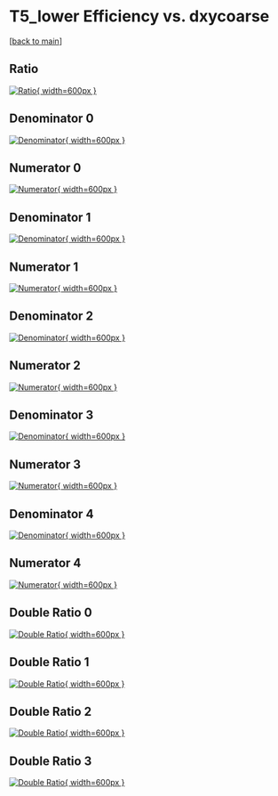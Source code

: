 # T5_lower Efficiency vs. dxycoarse

[[back to main](./)]



## Ratio

[![Ratio](../mtv/var/T5_lower_xtr_11_-1_eff_dxycoarse.png){ width=600px }](../mtv/var/T5_lower_xtr_11_-1_eff_dxycoarse.pdf)

## Denominator 0

[![Denominator](../mtv/den/T5_lower_xtr_11_-1_eff_dxycoarse_den0.png){ width=600px }](../mtv/den/T5_lower_xtr_11_-1_eff_dxycoarse_den0.pdf)

## Numerator 0

[![Numerator](../mtv/num/T5_lower_xtr_11_-1_eff_dxycoarse_num0.png){ width=600px }](../mtv/num/T5_lower_xtr_11_-1_eff_dxycoarse_num0.pdf)

## Denominator 1

[![Denominator](../mtv/den/T5_lower_xtr_11_-1_eff_dxycoarse_den1.png){ width=600px }](../mtv/den/T5_lower_xtr_11_-1_eff_dxycoarse_den1.pdf)

## Numerator 1

[![Numerator](../mtv/num/T5_lower_xtr_11_-1_eff_dxycoarse_num1.png){ width=600px }](../mtv/num/T5_lower_xtr_11_-1_eff_dxycoarse_num1.pdf)

## Denominator 2

[![Denominator](../mtv/den/T5_lower_xtr_11_-1_eff_dxycoarse_den2.png){ width=600px }](../mtv/den/T5_lower_xtr_11_-1_eff_dxycoarse_den2.pdf)

## Numerator 2

[![Numerator](../mtv/num/T5_lower_xtr_11_-1_eff_dxycoarse_num2.png){ width=600px }](../mtv/num/T5_lower_xtr_11_-1_eff_dxycoarse_num2.pdf)

## Denominator 3

[![Denominator](../mtv/den/T5_lower_xtr_11_-1_eff_dxycoarse_den3.png){ width=600px }](../mtv/den/T5_lower_xtr_11_-1_eff_dxycoarse_den3.pdf)

## Numerator 3

[![Numerator](../mtv/num/T5_lower_xtr_11_-1_eff_dxycoarse_num3.png){ width=600px }](../mtv/num/T5_lower_xtr_11_-1_eff_dxycoarse_num3.pdf)

## Denominator 4

[![Denominator](../mtv/den/T5_lower_xtr_11_-1_eff_dxycoarse_den4.png){ width=600px }](../mtv/den/T5_lower_xtr_11_-1_eff_dxycoarse_den4.pdf)

## Numerator 4

[![Numerator](../mtv/num/T5_lower_xtr_11_-1_eff_dxycoarse_num4.png){ width=600px }](../mtv/num/T5_lower_xtr_11_-1_eff_dxycoarse_num4.pdf)

## Double Ratio 0

[![Double Ratio](../mtv/ratio/T5_lower_xtr_11_-1_eff_dxycoarse_ratio0.png){ width=600px }](../mtv/ratio/T5_lower_xtr_11_-1_eff_dxycoarse_ratio0.pdf)

## Double Ratio 1

[![Double Ratio](../mtv/ratio/T5_lower_xtr_11_-1_eff_dxycoarse_ratio1.png){ width=600px }](../mtv/ratio/T5_lower_xtr_11_-1_eff_dxycoarse_ratio1.pdf)

## Double Ratio 2

[![Double Ratio](../mtv/ratio/T5_lower_xtr_11_-1_eff_dxycoarse_ratio2.png){ width=600px }](../mtv/ratio/T5_lower_xtr_11_-1_eff_dxycoarse_ratio2.pdf)

## Double Ratio 3

[![Double Ratio](../mtv/ratio/T5_lower_xtr_11_-1_eff_dxycoarse_ratio3.png){ width=600px }](../mtv/ratio/T5_lower_xtr_11_-1_eff_dxycoarse_ratio3.pdf)


